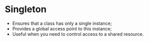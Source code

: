 # Singleton

- Ensures that a class has only a single instance;
- Provides a global access point to this instance;
- Useful when you need to control access to a shared resource.